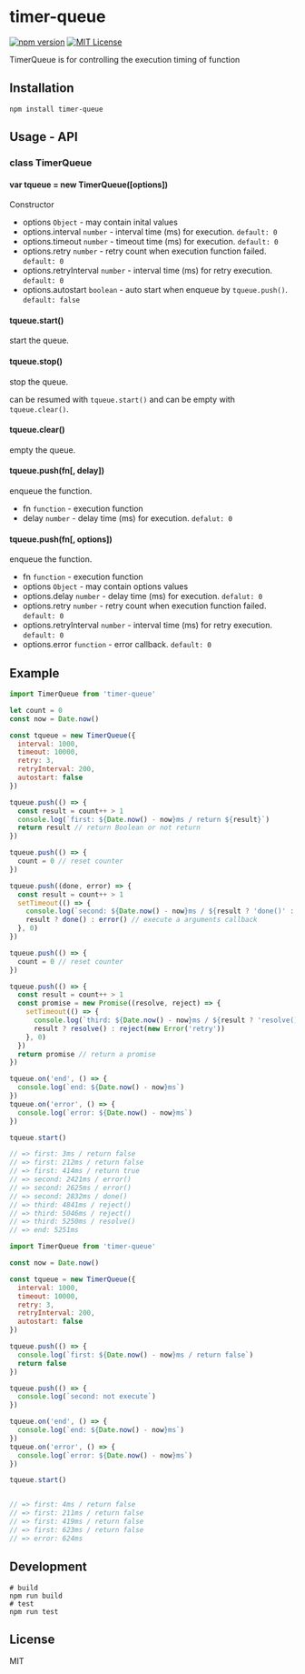 # timer-queue

[![npm version](https://badge.fury.io/js/timer-queue.svg)](https://badge.fury.io/js/timer-queue)
[![MIT License](http://img.shields.io/badge/license-MIT-blue.svg?style=flat)](LICENSE)

TimerQueue is for controlling the execution timing of function

## Installation

```
npm install timer-queue
```

## Usage - API

### class TimerQueue

#### var tqueue = new TimerQueue([options])

Constructor

- options `Object` - may contain inital values
- options.interval `number` - interval time (ms) for execution. `default: 0`
- options.timeout `number` - timeout time (ms) for execution. `default: 0`
- options.retry `number` - retry count when execution function failed. `default: 0`
- options.retryInterval `number` - interval time (ms) for retry execution. `default: 0`
- options.autostart `boolean` - auto start when enqueue by `tqueue.push()`. `default: false`

#### tqueue.start()

start the queue.

#### tqueue.stop()

stop the queue.

can be resumed with `tqueue.start()` and can be empty with `tqueue.clear()`.

#### tqueue.clear()

empty the queue.

#### tqueue.push(fn[, delay])

enqueue the function.

- fn `function` - execution function
- delay `number` - delay time (ms) for execution. `defalut: 0`

#### tqueue.push(fn[, options])

enqueue the function.

- fn `function` - execution function
- options `Object` - may contain options values
- options.delay `number` - delay time (ms) for execution. `defalut: 0`
- options.retry `number` - retry count when execution function failed. `default: 0`
- options.retryInterval `number` - interval time (ms) for retry execution. `default: 0`
- options.error `function` - error callback. `default: 0`

## Example

```js
import TimerQueue from 'timer-queue'

let count = 0
const now = Date.now()

const tqueue = new TimerQueue({
  interval: 1000,
  timeout: 10000,
  retry: 3,
  retryInterval: 200,
  autostart: false
})

tqueue.push(() => {
  const result = count++ > 1
  console.log(`first: ${Date.now() - now}ms / return ${result}`)
  return result // return Boolean or not return
})

tqueue.push(() => {
  count = 0 // reset counter
})

tqueue.push((done, error) => {
  const result = count++ > 1
  setTimeout(() => {
    console.log(`second: ${Date.now() - now}ms / ${result ? 'done()' : 'error()'}`)
    result ? done() : error() // execute a arguments callback
  }, 0)
})

tqueue.push(() => {
  count = 0 // reset counter
})

tqueue.push(() => {
  const result = count++ > 1
  const promise = new Promise((resolve, reject) => {
    setTimeout(() => {
      console.log(`third: ${Date.now() - now}ms / ${result ? 'resolve()' : 'reject()'}`)
      result ? resolve() : reject(new Error('retry'))
    }, 0)
  })
  return promise // return a promise
})

tqueue.on('end', () => {
  console.log(`end: ${Date.now() - now}ms`)
})
tqueue.on('error', () => {
  console.log(`error: ${Date.now() - now}ms`)
})

tqueue.start()

// => first: 3ms / return false
// => first: 212ms / return false
// => first: 414ms / return true
// => second: 2421ms / error()
// => second: 2625ms / error()
// => second: 2832ms / done()
// => third: 4841ms / reject()
// => third: 5046ms / reject()
// => third: 5250ms / resolve()
// => end: 5251ms
```

```js
import TimerQueue from 'timer-queue'

const now = Date.now()

const tqueue = new TimerQueue({
  interval: 1000,
  timeout: 10000,
  retry: 3,
  retryInterval: 200,
  autostart: false
})

tqueue.push(() => {
  console.log(`first: ${Date.now() - now}ms / return false`)
  return false
})

tqueue.push(() => {
  console.log(`second: not execute`)
})

tqueue.on('end', () => {
  console.log(`end: ${Date.now() - now}ms`)
})
tqueue.on('error', () => {
  console.log(`error: ${Date.now() - now}ms`)
})

tqueue.start()


// => first: 4ms / return false
// => first: 211ms / return false
// => first: 419ms / return false
// => first: 623ms / return false
// => error: 624ms
```

## Development

```
# build
npm run build
# test
npm run test
```

## License

MIT
